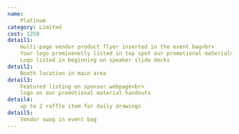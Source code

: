 ```yaml
---
name:
    Platinum
category: Limited
cost: 1250
detail1: 
    multi-page vendor product flyer inserted in the event bag<br>
    Your logo prominenetly listed in top spot our promotional materials<br>
    Logo listed in beginning on speaker slide decks
detail2: 
    Booth location in main area
detail3: 
    Featured listing on sponsor webpage<br>
    logo on our promotional material handouts
detail4: 
    up to 2 raffle item for daily drawings
detail5: 
    Vendor swag in event bag
---
```

